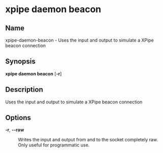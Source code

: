 # xpipe daemon beacon

<h2 id="_name">Name</h2>
<div class="sectionbody">
<p>xpipe-daemon-beacon - Uses the input and output to simulate a XPipe beacon connection</p>
</div>
<div class="sect1">
<h2 id="_synopsis">Synopsis</h2>
<div class="sectionbody">
<div class="paragraph">
<p><strong>xpipe daemon beacon</strong> [<strong>-r</strong>]</p>
</div>
</div>
</div>
<div class="sect1">
<h2 id="_description">Description</h2>
<div class="sectionbody">
<div class="paragraph">
<p>Uses the input and output to simulate a XPipe beacon connection</p>
</div>
</div>
</div>
<div class="sect1">
<h2 id="_options">Options</h2>
<div class="sectionbody">
<div class="dlist">
<dl>
<dt class="hdlist1"><strong>-r</strong>, <strong>--raw</strong></dt>
<dd>
<p>Writes the input and output from and to the socket completely raw. Only useful for programmatic use.</p>
</dd>
</dl>
</div>
</div>
</div>
